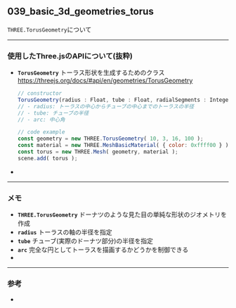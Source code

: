 ## 039_basic_3d_geometries_torus

``THREE.TorusGeometry``について

---
### 使用したThree.jsのAPIについて(抜粋)

- **``TorusGeometry``**
  トーラス形状を生成するためのクラス
  https://threejs.org/docs/#api/en/geometries/TorusGeometry

  ```javascript
  // constructor
  TorusGeometry(radius : Float, tube : Float, radialSegments : Integer, tubularSegments : Integer, arc : Float)
  // - radius: トーラスの中心からチューブの中心までのトーラスの半径
  // - tube: チューブの半径
  // - arc: 中心角
  
  // code example
  const geometry = new THREE.TorusGeometry( 10, 3, 16, 100 );
  const material = new THREE.MeshBasicMaterial( { color: 0xffff00 } );
  const torus = new THREE.Mesh( geometry, material );
  scene.add( torus );
  ```



- 

---
### メモ

- **``THREE.TorusGeometry``**
  ドーナツのような見た目の単純な形状のジオメトリを作成
- **``radius``**
  トーラスの軸の半径を指定
- **``tube``**
  チューブ(実際のドーナツ部分)の半径を指定
- **``arc``**
  完全な円としてトーラスを描画するかどうかを制御できる
- 

------

### 参考

- 
